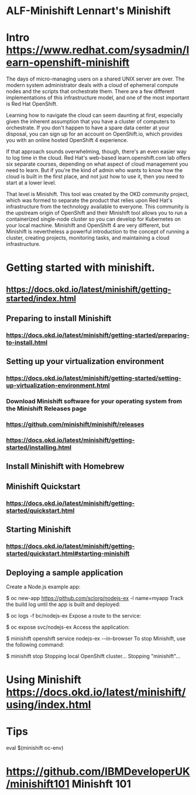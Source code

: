 # ALF-Minishift Lennart's Minishift

# Intro https://www.redhat.com/sysadmin/learn-openshift-minishift

The days of micro-managing users on a shared UNIX server are over. The modern system administrator deals with a cloud of ephemeral compute nodes and the scripts that orchestrate them. There are a few different implementations of this infrastructure model, and one of the most important is Red Hat OpenShift.

Learning how to navigate the cloud can seem daunting at first, especially given the inherent assumption that you have a cluster of computers to orchestrate. If you don't happen to have a spare data center at your disposal, you can sign up for an account on OpenShift.io, which provides you with an online hosted OpenShift 4 experience.

If that approach sounds overwhelming, though, there's an even easier way to log time in the cloud. Red Hat's web-based learn.openshift.com lab offers six separate courses, depending on what aspect of cloud management you need to learn. But if you're the kind of admin who wants to know how the cloud is built in the first place, and not just how to use it, then you need to start at a lower level.

That level is Minishift. This tool was created by the OKD community project, which was formed to separate the product that relies upon Red Hat's infrastructure from the technology available to everyone. This community is the upstream origin of OpenShift and their Minishift tool allows you to run a containerized single-node cluster so you can develop for Kubernetes on your local machine. Minishift and OpenShift 4 are very different, but Minishift is nevertheless a powerful introduction to the concept of running a cluster, creating projects, monitoring tasks, and maintaining a cloud infrastructure.



 
# Getting started with minishift.  
## https://docs.okd.io/latest/minishift/getting-started/index.html
## Preparing to install Minishift
### https://docs.okd.io/latest/minishift/getting-started/preparing-to-install.html
## Setting up your virtualization environment
### https://docs.okd.io/latest/minishift/getting-started/setting-up-virtualization-environment.html
### Download Minishift software for your operating system from the Minishift Releases page
### https://github.com/minishift/minishift/releases
### https://docs.okd.io/latest/minishift/getting-started/installing.html
## Install Minishift with Homebrew

## Minishift Quickstart
### https://docs.okd.io/latest/minishift/getting-started/quickstart.html

## Starting Minishift
### https://docs.okd.io/latest/minishift/getting-started/quickstart.html#starting-minishift

## Deploying a sample application

Create a Node.js example app:

$ oc new-app https://github.com/sclorg/nodejs-ex -l name=myapp
Track the build log until the app is built and deployed:

$ oc logs -f bc/nodejs-ex
Expose a route to the service:

$ oc expose svc/nodejs-ex
Access the application:

$ minishift openshift service nodejs-ex --in-browser
To stop Minishift, use the following command:

$ minishift stop
Stopping local OpenShift cluster...
Stopping "minishift"...

# Using Minishift https://docs.okd.io/latest/minishift/using/index.html



# Tips

eval $(minishift oc-env)

# https://github.com/IBMDeveloperUK/minishift101 Minishft 101 
